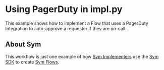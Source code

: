 # Using PagerDuty in impl.py 

This example shows how to implement a Flow that uses a PagerDuty Integration to auto-approve a requester if they are on-call.

## About Sym

This workflow is just one example of how [Sym Implementers](https://docs.symops.com/docs/sym-for-implementers) use the [Sym SDK](https://docs.symops.com/docs) to create [Sym Flows](https://docs.symops.com/docs/flows).
